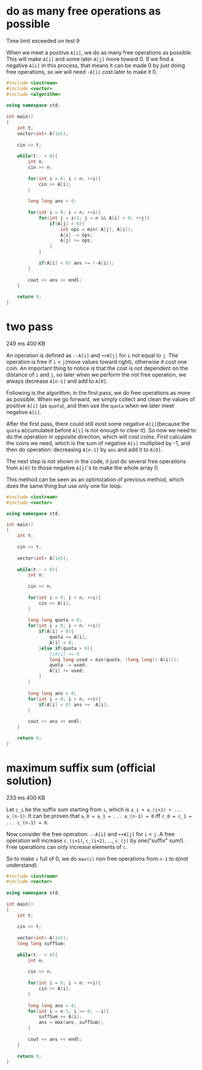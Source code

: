 # do as many free operations as possible
Time limit exceeded on test 9

When we meet a positive `A[i]`, we do as many free operations as possible. This will make `A[i]` and some later `A[j]` move toward 0. If we find a negative `A[i]` in this process, that means it can be made 0 by just doing free operations, so we will need `-A[i]` cost later to make it 0.

```cpp
#include <iostream>
#include <vector>
#include <algorithm>
 
using namespace std;
 
int main()
{
    int t;
    vector<int> A(1e5);
    
    cin >> t;
    
    while(t-- > 0){
        int n;
        cin >> n;
        
        for(int i = 0; i < n; ++i){
            cin >> A[i];
        }
        
        long long ans = 0;
        
        for(int i = 0; i < n; ++i){
            for(int j = i+1; j < n && A[i] > 0; ++j){
                if(A[j] < 0){
                    int ops = min(-A[j], A[i]);
                    A[i] -= ops;
                    A[j] += ops;
                }
            }
            
            if(A[i] < 0) ans += (-A[i]);
        }
        
        cout << ans << endl;
    }
 
    return 0;
}
```

# two pass

249 ms	400 KB

An operation is defined as `--A[i]` and `++A[j]` for `i` not equal to `j`. 
The operation is free if `i` < `j`(move values toward right), otherwise it cost one coin. 
An important thing to notice is that the cost is not dependent on the distance of `i` and `j`, 
so later when we perform the not free operation, we always decrease `A[n-1]` and add to `A[0]`.

Following is the algorithm, in the first pass, we do free operations as more as possible. 
When we go forward, we simply collect and clean the values of positive `A[i]` (as `quota`), and then use the `quota` when we later meet negative `A[i]`.

After the first pass, there could still exist some negative `A[i]`(because the `quota` accumulated before `A[i]` is not enough to clear it). 
So now we need to do the operation in opposite direction, which will cost coins. 
First calculate the coins we need, which is the sum of negative `A[i]` multiplied by -1, and then do operation: decreasing `A[n-1]` by `ans` and add it to `A[0]`. 

The next step is not shown in the code, it just do several free operations from `A[0]` to those negative `A[j]`'s to make the whole array 0. 

This method can be seen as an optimization of previous method, which does the same thing but use only one for loop. 

```cpp
#include <iostream>
#include <vector>

using namespace std;

int main()
{
    int t;
    
    cin >> t;
    
    vector<int> A(1e5);
    
    while(t-- > 0){
        int n;
        
        cin >> n;
        
        for(int i = 0; i < n; ++i){
            cin >> A[i];
        }
        
        long long quota = 0;
        for(int i = 0; i < n; ++i){
            if(A[i] > 0){
                quota += A[i];
                A[i] = 0;
            }else if(quota > 0){
                //A[i] <= 0
                long long used = min(quota, (long long)(-A[i]));
                quota -= used;
                A[i] += used;
            }
        }
        
        long long ans = 0;
        for(int i = 0; i < n; ++i){
            if(A[i] < 0) ans += -A[i];
        }
        
        cout << ans << endl;
    }

    return 0;
}
```

# maximum suffix sum (official solution)
233 ms	400 KB

Let `c_i` be the suffix sum starting from `i`, which is `a_i + a_(i+1) + ... a_(n-1)`. 
It can be proven that `a_0 = a_1 = ... a_(n-1) = 0` iff `c_0 = c_1 = ... c_(n-1) = 0`.

Now consider the free operation: `--A[i]` and `++A[j]` for `i` < `j`.
A free operation will increase `c_(i+1)`, `c_(i+2)`, ..., `c_(j)` by one("suffix" sum!).
Free operations can only increase elements of `c`.

So to make `c` full of 0, 
we do `max(c)` non free operations from `n-1` to `0`(not understand).

```cpp
#include <iostream>
#include <vector>
 
using namespace std;
 
int main()
{
    int t;
 
    cin >> t;
 
    vector<int> A(1e5);
    long long suffSum;
 
    while(t-- > 0){
        int n;
 
        cin >> n;
 
        for(int i = 0; i < n; ++i){
            cin >> A[i];
        }
 
        long long ans = 0;
        for(int i = n-1; i >= 0; --i){
            suffSum += A[i];
            ans = max(ans, suffSum);
        }
 
        cout << ans << endl;
    }
 
    return 0;
}
```
